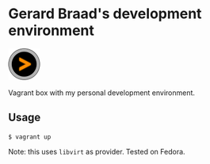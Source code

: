 Gerard Braad's development environment
======================================

!["Prompt"](https://raw.githubusercontent.com/gbraad/assets/gh-pages/icons/prompt-icon-64.png)


Vagrant box with my personal development environment.


Usage
-----

```
$ vagrant up
```

Note: this uses `libvirt` as provider. Tested on Fedora.
